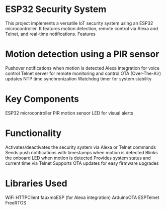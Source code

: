 # ESP32 Security System
This project implements a versatile IoT security system using an ESP32 microcontroller. It features motion detection, remote control via Alexa and Telnet, and real-time notifications.
Features

# Motion detection using a PIR sensor
Pushover notifications when motion is detected
Alexa integration for voice control
Telnet server for remote monitoring and control
OTA (Over-The-Air) updates
NTP time synchronization
Watchdog timer for system stability

# Key Components

ESP32 microcontroller
PIR motion sensor
LED for visual alerts

# Functionality

Activates/deactivates the security system via Alexa or Telnet commands
Sends push notifications with timestamps when motion is detected
Blinks the onboard LED when motion is detected
Provides system status and current time via Telnet
Supports OTA updates for easy firmware upgrades

# Libraries Used

WiFi
HTTPClient
fauxmoESP (for Alexa integration)
ArduinoOTA
ESPTelnet
FreeRTOS
